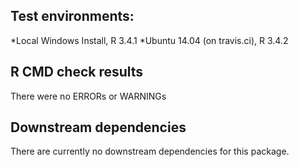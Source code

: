 ## Test environments:
*Local Windows Install, R 3.4.1
*Ubuntu 14.04 (on travis.ci), R 3.4.2

## R CMD check results
There were no ERRORs or WARNINGs

## Downstream dependencies
There are currently no downstream dependencies for this package.
